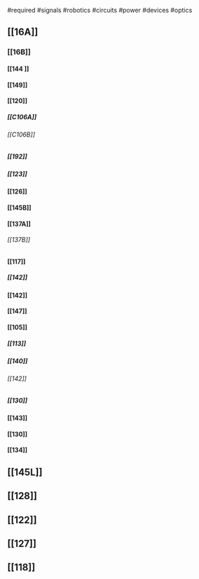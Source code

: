  #required #signals #robotics #circuits #power #devices #optics
 ## [[16A]]
### [[16B]]
#### [[144 ]] 
#### [[149]]
#### [[120]]
##### [[C106A]]
###### [[C106B]]
##### [[192]]
##### [[123]]
#### [[126]]
#### [[145B]]
#### [[137A]]
###### [[137B]]
#### [[117]]
##### [[142]]
#### [[142]]
#### [[147]]
#### [[105]]
##### [[113]]
##### [[140]]
###### [[142]]
##### [[130]]
#### [[143]]
#### [[130]]
#### [[134]]
## [[145L]]
## [[128]]
## [[122]]
## [[127]]
## [[118]] 
